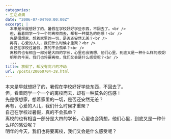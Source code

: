 ```yaml
---
categories:
- 生活点滴
date: "2006-07-04T00:00:00Z"
excerpt: |
  本来是早就想好了的，暑假在学校好好学些东西，不回去了。<br />
  但，看着同学一个一个的离校而去，却有一种莫名的伤感！<br />
  先是很想家，想着家里的一切，是否还安然无恙？<br />
  再有，心爱的人儿，我们什么时候才重聚？<br />
  自己在学校过暑假，真的不会孤单？<br />
  离校的也有相当一部分是大四的学长，心里也会猜想，他们心里，到底又是一种什么样的感受呢？<br />
  明年的今天，我们也将要离校，我们又会是什么感受呢？<br />
  ...
title: 放假了，却没有高兴的冲动
url: /posts/20060704-38.html
---
```

本来是早就想好了的，暑假在学校好好学些东西，不回去了。  
但，看着同学一个一个的离校而去，却有一种莫名的伤感！  
先是很想家，想着家里的一切，是否还安然无恙？  
再有，心爱的人儿，我们什么时候才重聚？  
自己在学校过暑假，真的不会孤单？  
离校的也有相当一部分是大四的学长，心里也会猜想，他们心里，到底又是一种什么样的感受呢？  
明年的今天，我们也将要离校，我们又会是什么感受呢？